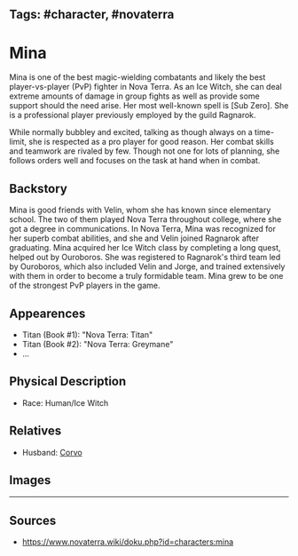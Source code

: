 Tags: #character, #novaterra
---
# Mina

Mina is one of the best magic-wielding combatants and likely the best player-vs-player (PvP) fighter in Nova Terra. As an Ice Witch, she can deal extreme amounts of damage in group fights as well as provide some support should the need arise. Her most well-known spell is [Sub Zero]. She is a professional player previously employed by the guild Ragnarok.

While normally bubbley and excited, talking as though always on a time-limit, she is respected as a pro player for good reason. Her combat skills and teamwork are rivaled by few. Though not one for lots of planning, she follows orders well and focuses on the task at hand when in combat.

## Backstory

Mina is good friends with Velin, whom she has known since elementary school. The two of them played Nova Terra throughout college, where she got a degree in communications. In Nova Terra, Mina was recognized for her superb combat abilities, and she and Velin joined Ragnarok after graduating. Mina acquired her Ice Witch class by completing a long quest, helped out by Ouroboros. She was registered to Ragnarok's third team led by Ouroboros, which also included Velin and Jorge, and trained extensively with them in order to become a truly formidable team. Mina grew to be one of the strongest PvP players in the game.

## Appearences

- Titan (Book #1): "Nova Terra: Titan"
- Titan (Book #2): "Nova Terra: Greymane"
- ...

## Physical Description

- Race: Human/Ice Witch

## Relatives

- Husband: [Corvo](Corvo.md)

## Images

---
## Sources
- https://www.novaterra.wiki/doku.php?id=characters:mina
